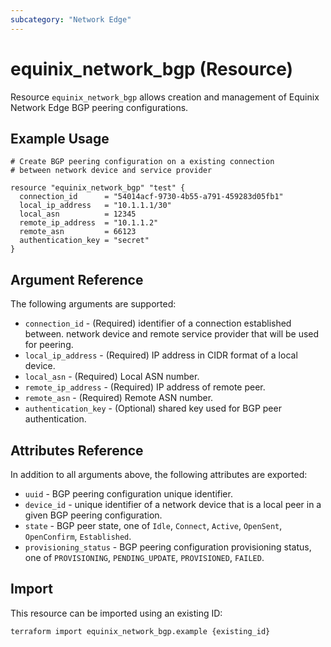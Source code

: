 ```yaml
---
subcategory: "Network Edge"
---
```


# equinix_network_bgp (Resource)

Resource `equinix_network_bgp` allows creation and management of Equinix Network
Edge BGP peering configurations.

## Example Usage

```hcl
# Create BGP peering configuration on a existing connection
# between network device and service provider

resource "equinix_network_bgp" "test" {
  connection_id      = "54014acf-9730-4b55-a791-459283d05fb1"
  local_ip_address   = "10.1.1.1/30"
  local_asn          = 12345
  remote_ip_address  = "10.1.1.2"
  remote_asn         = 66123
  authentication_key = "secret"
}
```

## Argument Reference

The following arguments are supported:

* `connection_id` - (Required) identifier of a connection established between.
network device and remote service provider that will be used for peering.
* `local_ip_address` - (Required) IP address in CIDR format of a local device.
* `local_asn` - (Required) Local ASN number.
* `remote_ip_address` - (Required) IP address of remote peer.
* `remote_asn` - (Required) Remote ASN number.
* `authentication_key` - (Optional) shared key used for BGP peer authentication.

## Attributes Reference

In addition to all arguments above, the following attributes are exported:

* `uuid` - BGP peering configuration unique identifier.
* `device_id` - unique identifier of a network device that is a local peer in a given BGP peering
configuration.
* `state` - BGP peer state, one of `Idle`, `Connect`, `Active`, `OpenSent`, `OpenConfirm`,
`Established`.
* `provisioning_status` - BGP peering configuration provisioning status, one of `PROVISIONING`,
`PENDING_UPDATE`, `PROVISIONED`, `FAILED`.

## Import

This resource can be imported using an existing ID:

```sh
terraform import equinix_network_bgp.example {existing_id}
```
